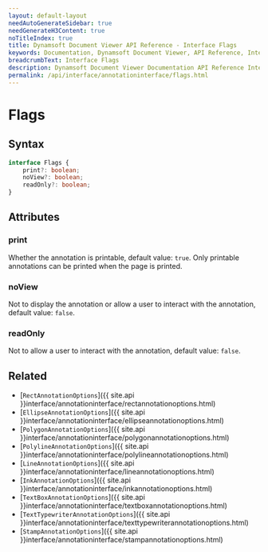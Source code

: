 ```yaml
---
layout: default-layout
needAutoGenerateSidebar: true
needGenerateH3Content: true
noTitleIndex: true
title: Dynamsoft Document Viewer API Reference - Interface Flags
keywords: Documentation, Dynamsoft Document Viewer, API Reference, Interface Flags
breadcrumbText: Interface Flags
description: Dynamsoft Document Viewer Documentation API Reference Interface Flags Page
permalink: /api/interface/annotationinterface/flags.html
---
```


# Flags

## Syntax

```typescript
interface Flags {
    print?: boolean; 
    noView?: boolean; 
    readOnly?: boolean; 
}
```

## Attributes

### print

<!--To print the annotation when printing the page, default value: `true`.-->
Whether the annotation is printable, default value: `true`. Only printable annotations can be printed when the page is printed.

### noView

Not to display the annotation or allow a user to interact with the annotation, default value: `false`.

### readOnly

Not to allow a user to interact with the annotation, default value: `false`.

## Related

- [`RectAnnotationOptions`]({{ site.api }}interface/annotationinterface/rectannotationoptions.html)
- [`EllipseAnnotationOptions`]({{ site.api }}interface/annotationinterface/ellipseannotationoptions.html)
- [`PolygonAnnotationOptions`]({{ site.api }}interface/annotationinterface/polygonannotationoptions.html)
- [`PolylineAnnotationOptions`]({{ site.api }}interface/annotationinterface/polylineannotationoptions.html)
- [`LineAnnotationOptions`]({{ site.api }}interface/annotationinterface/lineannotationoptions.html)
- [`InkAnnotationOptions`]({{ site.api }}interface/annotationinterface/inkannotationoptions.html)
- [`TextBoxAnnotationOptions`]({{ site.api }}interface/annotationinterface/textboxannotationoptions.html)
- [`TextTypewriterAnnotationOptions`]({{ site.api }}interface/annotationinterface/texttypewriterannotationoptions.html)
- [`StampAnnotationOptions`]({{ site.api }}interface/annotationinterface/stampannotationoptions.html)